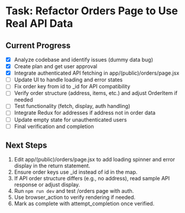 # Task: Refactor Orders Page to Use Real API Data

## Current Progress
- [x] Analyze codebase and identify issues (dummy data bug)
- [x] Create plan and get user approval
- [x] Integrate authenticated API fetching in app/(public)/orders/page.jsx
- [ ] Update UI to handle loading and error states
- [ ] Fix order key from id to _id for API compatibility
- [ ] Verify order structure (address, items, etc.) and adjust OrderItem if needed
- [ ] Test functionality (fetch, display, auth handling)
- [ ] Integrate Redux for addresses if address not in order data
- [ ] Update empty state for unauthenticated users
- [ ] Final verification and completion

## Next Steps
1. Edit app/(public)/orders/page.jsx to add loading spinner and error display in the return statement.
2. Ensure order keys use _id instead of id in the map.
3. If API order structure differs (e.g., no address), read sample API response or adjust display.
4. Run `npm run dev` and test /orders page with auth.
5. Use browser_action to verify rendering if needed.
6. Mark as complete with attempt_completion once verified.

